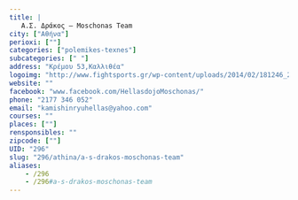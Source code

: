 ```yaml
---
title: |
   Α.Σ. Δράκος – Moschonas Team
city: ["Αθήνα"]
perioxi: [""]
categories: ["polemikes-texnes"]
subcategories: [" "]
address: "Κρέμου 53,Καλλιθέα"
logoimg: "http://www.fightsports.gr/wp-content/uploads/2014/02/181246_284930598319706_1294105599_n.jpg"
website: ""
facebook: "www.facebook.com/HellasdojoMoschonas/"
phone: "2177 346 052"
email: "kamishinryuhellas@yahoo.com"
courses: ""
places: [""]
rensponsibles: ""
zipcode: [""]
UID: "296"
slug: "296/athina/a-s-drakos-moschonas-team"
aliases:
    - /296
    - /296#a-s-drakos-moschonas-team
---
```


